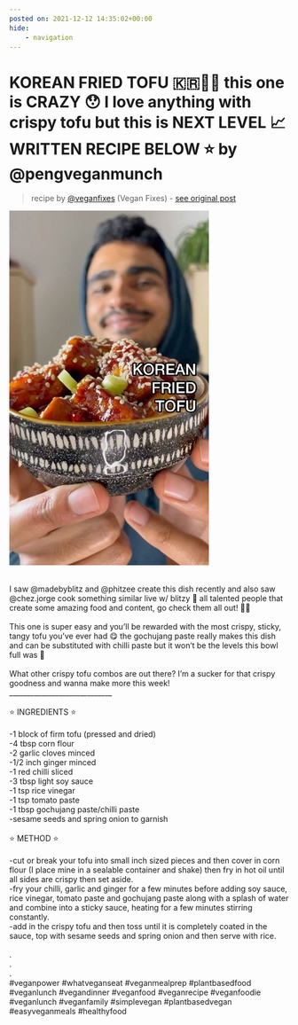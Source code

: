 ```yaml
---
posted on: 2021-12-12 14:35:02+00:00
hide:
    - navigation
---
```


# KOREAN FRIED TOFU 🇰🇷🥡🥢 this one is CRAZY 😯 I love anything with crispy tofu but this is NEXT LEVEL 📈 WRITTEN RECIPE BELOW ⭐️ by @pengveganmunch  

> recipe by [@veganfixes](https://www.instagram.com/veganfixes/) 
(Vegan Fixes) - [see original post](https://instagram.com/p/CXYuWSap2_I)

![](../img/veganfixes_12-12-2021_1412.png)

\
I saw @madebyblitz and @phitzee create this dish recently and also saw @chez.jorge cook something similar live w/ blitzy 👀 all talented people that create some amazing food and content, go check them all out! 👏🏾 \
\
This one is super easy and you’ll be rewarded with the most crispy, sticky, tangy tofu you’ve ever had 😋 the gochujang paste really makes this dish and can be substituted with chilli paste but it won’t be the levels this bowl full was 👀 \
\
What other crispy tofu combos are out there? I’m a sucker for that crispy goodness and wanna make more this week!\
_____________________________ \
\
⭐️ INGREDIENTS ⭐️ \
\
-1 block of firm tofu (pressed and dried)\
-4 tbsp corn flour\
-2 garlic cloves minced\
-1/2 inch ginger minced\
-1 red chilli sliced\
-3 tbsp light soy sauce\
-1 tsp rice vinegar\
-1 tsp tomato paste\
-1 tbsp gochujang paste/chilli paste\
-sesame seeds and spring onion to garnish \
\
⭐️ METHOD ⭐️ \
\
-cut or break your tofu into small inch sized pieces and then cover in corn flour (I place mine in a sealable container and shake) then fry in hot oil until all sides are crispy then set aside.\
-fry your chilli, garlic and ginger for a few minutes before adding soy sauce, rice vinegar, tomato paste and gochujang paste along with a splash of water and combine into a sticky sauce, heating for a few minutes stirring constantly.\
-add in the crispy tofu and then toss until it is completely coated in the sauce, top with sesame seeds and spring onion and then serve with rice. \
\
.\
.\
.\
\#veganpower \#whatveganseat \#veganmealprep \#plantbasedfood \#veganlunch \#vegandinner \#veganfood \#veganrecipe \#veganfoodie \#veganlunch \#veganfamily \#simplevegan \#plantbasedvegan \#easyveganmeals \#healthyfood 